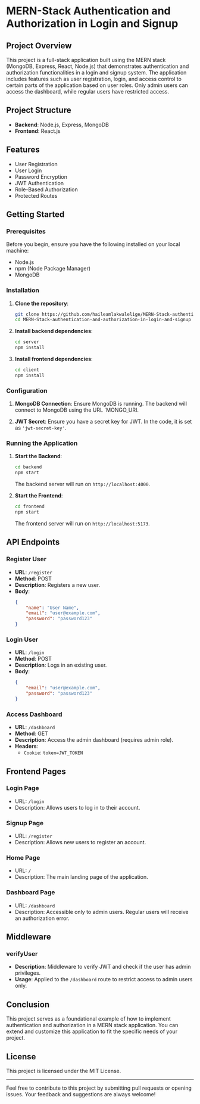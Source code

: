 # MERN-Stack Authentication and Authorization in Login and Signup

## Project Overview

This project is a full-stack application built using the MERN stack (MongoDB, Express, React, Node.js) that demonstrates authentication and authorization functionalities in a login and signup system. The application includes features such as user registration, login, and access control to certain parts of the application based on user roles. Only admin users can access the dashboard, while regular users have restricted access.

## Project Structure

- **Backend**: Node.js, Express, MongoDB
- **Frontend**: React.js

## Features

- User Registration
- User Login
- Password Encryption
- JWT Authentication
- Role-Based Authorization
- Protected Routes

## Getting Started

### Prerequisites

Before you begin, ensure you have the following installed on your local machine:

- Node.js
- npm (Node Package Manager)
- MongoDB

### Installation

1. **Clone the repository**:
   ```sh
   git clone https://github.com/haileamlakwalelige/MERN-Stack-authentication-and-authorization-in-login-and-signup.git
   cd MERN-Stack-authentication-and-authorization-in-login-and-signup
   ```

2. **Install backend dependencies**:
   ```sh
   cd server
   npm install
   ```

3. **Install frontend dependencies**:
   ```sh
   cd client
   npm install
   ```

### Configuration

1. **MongoDB Connection**:
   Ensure MongoDB is running. The backend will connect to MongoDB using the URL `MONGO_URI.

2. **JWT Secret**:
   Ensure you have a secret key for JWT. In the code, it is set as `'jwt-secret-key'`.

### Running the Application

1. **Start the Backend**:
   ```sh
   cd backend
   npm start
   ```
   The backend server will run on `http://localhost:4000`.

2. **Start the Frontend**:
   ```sh
   cd frontend
   npm start
   ```
   The frontend server will run on `http://localhost:5173`.

## API Endpoints

### Register User

- **URL**: `/register`
- **Method**: POST
- **Description**: Registers a new user.
- **Body**: 
  ```json
  {
      "name": "User Name",
      "email": "user@example.com",
      "password": "password123"
  }
  ```

### Login User

- **URL**: `/login`
- **Method**: POST
- **Description**: Logs in an existing user.
- **Body**: 
  ```json
  {
      "email": "user@example.com",
      "password": "password123"
  }
  ```

### Access Dashboard

- **URL**: `/dashboard`
- **Method**: GET
- **Description**: Access the admin dashboard (requires admin role).
- **Headers**: 
  - `Cookie`: `token=JWT_TOKEN`

## Frontend Pages

### Login Page

- URL: `/login`
- Description: Allows users to log in to their account.

### Signup Page

- URL: `/register`
- Description: Allows new users to register an account.

### Home Page

- URL: `/`
- Description: The main landing page of the application.

### Dashboard Page

- URL: `/dashboard`
- Description: Accessible only to admin users. Regular users will receive an authorization error.

## Middleware

### verifyUser

- **Description**: Middleware to verify JWT and check if the user has admin privileges.
- **Usage**: Applied to the `/dashboard` route to restrict access to admin users only.

## Conclusion

This project serves as a foundational example of how to implement authentication and authorization in a MERN stack application. You can extend and customize this application to fit the specific needs of your project.

## License

This project is licensed under the MIT License.

---

Feel free to contribute to this project by submitting pull requests or opening issues. Your feedback and suggestions are always welcome!
